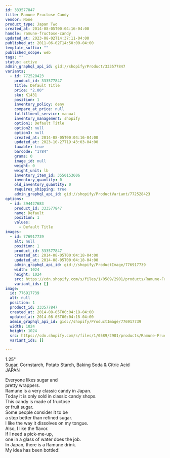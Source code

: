 ```yaml
---
id: 333577847
title: Ramune Fructose Candy
vendor: None
product_type: Japan Two
created_at: 2014-08-05T00:04:16-04:00
handle: ramune-fructose-candy
updated_at: 2023-08-02T14:37:11-04:00
published_at: 2011-06-02T14:50:00-04:00
template_suffix: ""
published_scope: web
tags: ""
status: active
admin_graphql_api_id: gid://shopify/Product/333577847
variants:
  - id: 772528423
    product_id: 333577847
    title: Default Title
    price: "2.00"
    sku: K1431
    position: 1
    inventory_policy: deny
    compare_at_price: null
    fulfillment_service: manual
    inventory_management: shopify
    option1: Default Title
    option2: null
    option3: null
    created_at: 2014-08-05T00:04:16-04:00
    updated_at: 2023-10-27T19:43:03-04:00
    taxable: true
    barcode: "1784"
    grams: 0
    image_id: null
    weight: 0
    weight_unit: lb
    inventory_item_id: 3550153606
    inventory_quantity: 0
    old_inventory_quantity: 0
    requires_shipping: true
    admin_graphql_api_id: gid://shopify/ProductVariant/772528423
options:
  - id: 394427683
    product_id: 333577847
    name: Default
    position: 1
    values:
      - Default Title
images:
  - id: 776917739
    alt: null
    position: 1
    product_id: 333577847
    created_at: 2014-08-05T00:04:18-04:00
    updated_at: 2014-08-05T00:04:18-04:00
    admin_graphql_api_id: gid://shopify/ProductImage/776917739
    width: 1024
    height: 1024
    src: https://cdn.shopify.com/s/files/1/0589/2901/products/Ramune-Fructose-Candy.jpeg?v=1407211458
    variant_ids: []
image:
  id: 776917739
  alt: null
  position: 1
  product_id: 333577847
  created_at: 2014-08-05T00:04:18-04:00
  updated_at: 2014-08-05T00:04:18-04:00
  admin_graphql_api_id: gid://shopify/ProductImage/776917739
  width: 1024
  height: 1024
  src: https://cdn.shopify.com/s/files/1/0589/2901/products/Ramune-Fructose-Candy.jpeg?v=1407211458
  variant_ids: []

---
```


1.25"  
Sugar, Cornstarch, Potato Starch, Baking Soda & Citric Acid  
JAPAN

<!-- td {border: 1px solid #ccc;}br {mso-data-placement:same-cell;} -->

Everyone likes sugar and  
pretty wrappers.  
Ramune is a very classic candy in Japan.  
Today it is only sold in classic candy shops.  
This candy is made of fructose  
or fruit sugar.  
Some people consider it to be  
a step better than refined sugar.  
I like the way it dissolves on my tongue.  
Also, I like the flavor.  
If I need a pick-me-up,  
one in a glass of water does the job.  
In Japan, there is a Ramune drink.  
My idea has been bottled!